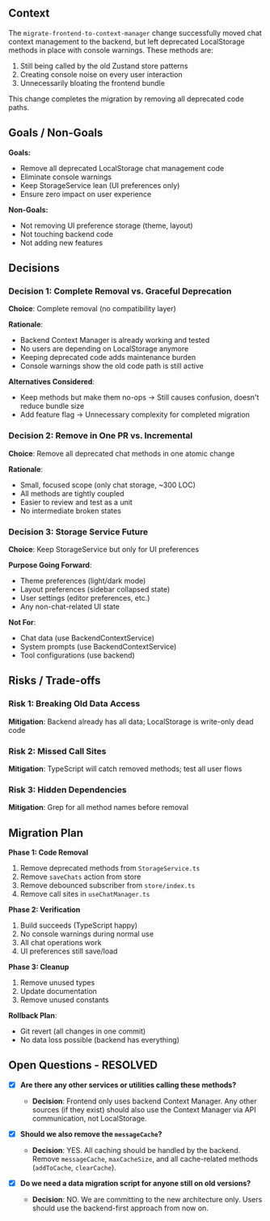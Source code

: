 ## Context

The `migrate-frontend-to-context-manager` change successfully moved chat context management to the backend, but left deprecated LocalStorage methods in place with console warnings. These methods are:
1. Still being called by the old Zustand store patterns
2. Creating console noise on every user interaction
3. Unnecessarily bloating the frontend bundle

This change completes the migration by removing all deprecated code paths.

## Goals / Non-Goals

**Goals:**
- Remove all deprecated LocalStorage chat management code
- Eliminate console warnings
- Keep StorageService lean (UI preferences only)
- Ensure zero impact on user experience

**Non-Goals:**
- Not removing UI preference storage (theme, layout)
- Not touching backend code
- Not adding new features

## Decisions

### Decision 1: Complete Removal vs. Graceful Deprecation
**Choice**: Complete removal (no compatibility layer)

**Rationale**:
- Backend Context Manager is already working and tested
- No users are depending on LocalStorage anymore
- Keeping deprecated code adds maintenance burden
- Console warnings show the old code path is still active

**Alternatives Considered**:
- Keep methods but make them no-ops → Still causes confusion, doesn't reduce bundle size
- Add feature flag → Unnecessary complexity for completed migration

### Decision 2: Remove in One PR vs. Incremental
**Choice**: Remove all deprecated chat methods in one atomic change

**Rationale**:
- Small, focused scope (only chat storage, ~300 LOC)
- All methods are tightly coupled
- Easier to review and test as a unit
- No intermediate broken states

### Decision 3: Storage Service Future
**Choice**: Keep StorageService but only for UI preferences

**Purpose Going Forward**:
- Theme preferences (light/dark mode)
- Layout preferences (sidebar collapsed state)
- User settings (editor preferences, etc.)
- Any non-chat-related UI state

**Not For**:
- Chat data (use BackendContextService)
- System prompts (use BackendContextService)
- Tool configurations (use backend)

## Risks / Trade-offs

### Risk 1: Breaking Old Data Access
**Mitigation**: Backend already has all data; LocalStorage is write-only dead code

### Risk 2: Missed Call Sites
**Mitigation**: TypeScript will catch removed methods; test all user flows

### Risk 3: Hidden Dependencies
**Mitigation**: Grep for all method names before removal

## Migration Plan

**Phase 1: Code Removal**
1. Remove deprecated methods from `StorageService.ts`
2. Remove `saveChats` action from store
3. Remove debounced subscriber from `store/index.ts`
4. Remove call sites in `useChatManager.ts`

**Phase 2: Verification**
1. Build succeeds (TypeScript happy)
2. No console warnings during normal use
3. All chat operations work
4. UI preferences still save/load

**Phase 3: Cleanup**
1. Remove unused types
2. Update documentation
3. Remove unused constants

**Rollback Plan**:
- Git revert (all changes in one commit)
- No data loss possible (backend has everything)

## Open Questions - RESOLVED

- [x] **Are there any other services or utilities calling these methods?**
  - **Decision**: Frontend only uses backend Context Manager. Any other sources (if they exist) should also use the Context Manager via API communication, not LocalStorage.
  
- [x] **Should we also remove the `messageCache`?**
  - **Decision**: YES. All caching should be handled by the backend. Remove `messageCache`, `maxCacheSize`, and all cache-related methods (`addToCache`, `clearCache`).
  
- [x] **Do we need a data migration script for anyone still on old versions?**
  - **Decision**: NO. We are committing to the new architecture only. Users should use the backend-first approach from now on.

